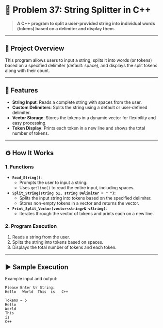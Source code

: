 # 🎲 Problem 37: String Splitter in C++

> **A C++ program to split a user-provided string into individual words (tokens) based on a delimiter and display them.**

---

## 📘 Project Overview
This program allows users to input a string, splits it into words (or tokens) based on a specified delimiter (default: space), and displays the split tokens along with their count.

---

## 🌟 Features
- **String Input**: Reads a complete string with spaces from the user.
- **Custom Delimiters**: Splits the string using a default or user-defined delimiter.
- **Vector Storage**: Stores the tokens in a dynamic vector for flexibility and easy processing.
- **Token Display**: Prints each token in a new line and shows the total number of tokens.

---

## ⚙️ How It Works

### 1. Functions
- **`Read_String()`**:
  - Prompts the user to input a string.
  - Uses `getline()` to read the entire input, including spaces.
- **`Split_String(string S1, string Delimiter = " ")`**:
  - Splits the input string into tokens based on the specified delimiter.
  - Stores non-empty tokens in a vector and returns the vector.
- **`Print_Split_Vector(vector<string>& vString)`**:
  - Iterates through the vector of tokens and prints each on a new line.

### 2. Program Execution
1. Reads a string from the user.
2. Splits the string into tokens based on spaces.
3. Displays the total number of tokens and each token.

---

## ▶️ Sample Execution
Example input and output:

```plaintext
Please Enter Ur String:
Hello   World  This  is   C++ 

Tokens = 5
Hello
World
This
is
C++
